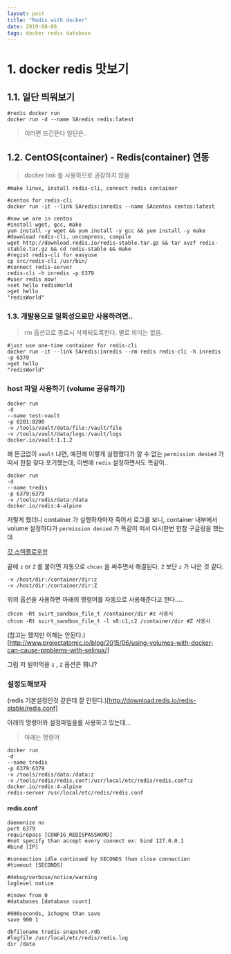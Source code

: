 ```yaml
---
layout: post
title: "Redis with docker"
date: 2019-08-08
tags: docker redis database
---
```

# 1. docker redis 맛보기
## 1.1.  일단 띄워보기

```shell
#redis docker run
docker run -d --name SAredis redis:latest
```

> 이러면 뜨긴뜬다 일단은..

## 1.2. CentOS(container) - Redis(container) 연동

> docker link 를 사용하므로 권장하지 않음

```shell
#make linux, install redis-cli, connect redis container

#centos for redis-cli
docker run -it --link SAredis:inredis --name SAcentos centos:latest

#now we are in centos
#install wget, gcc, make
yum install -y wget && yum install -y gcc && yum install -y make
#download redis-cli, uncompress, compile
wget http://download.redis.io/redis-stable.tar.gz && tar xvzf redis-stable.tar.gz && cd redis-stable && make
#regist redis-cli for easyuse
cp src/redis-cli /usr/bin/
#connect redis-server
redis-cli -h inredis -p 6379
#user redis now!
>set hello redisWorld
>get hello
"redisWorld"
```

### 1.3. 개발용으로 일회성으로만 사용하려면..

> rm 옵션으로 종료시 삭제되도록한다. 별로 의미는 없음.

```shell
#just use one-time container for redis-cli
docker run -it --link SAredis:inredis --rm redis redis-cli -h inredis -p 6379
>get hello
"redisWorld"
```

### host 파일 사용하기 (volume 공유하기)

```shell
docker run
-d
--name test-vault
-p 8201:8200
-v /tools/vault/data/file:/vault/file
-v /tools/vault/data/logs:/vault/logs
docker.io/vault:1.1.2
```
왜 뜬금없이 `vault` 냐면, 예전에 이렇게 실행했다가 알 수 없는 `permission denied` 가 떠서 한참 찾다 포기했는데,  이번에 `redis` 설정하면서도 똑같이..

```shell
docker run
-d
--name tredis
-p 6379:6379
-v /tools/redis/data:/data
docker.io/redis:4-alpine
```
저렇게 했더니 container 가 실행하자마자 죽어서 로그를 보니, container 내부에서 volume 설정하다가 `permission denied` 가 똑같이 떠서 다시한번 한참 구글링을 했는데

[갓 스택플로우!!!](https://stackoverflow.com/questions/24288616/permission-denied-on-accessing-host-directory-in-docker)

끝에 `z` or `Z` 를 붙이면 자동으로 `chcon` 을 써주면서 해결된다. `Z` 보단 `z` 가 나은 것 같다.

```shell
-v /host/dir:/container/dir:z
-v /host/dir:/container/dir:Z
```

위의 옵션을 사용하면 아래의 명령어를 자동으로 사용해준다고 한다.....

```shell
chcon -Rt svirt_sandbox_file_t /container/dir #z 사용시
chcon -Rt svirt_sandbox_file_t -l s0:c1,c2 /container/dir #Z 사용시
```

(참고는 했지만 이해는 안된다.)[http://www.projectatomic.io/blog/2015/06/using-volumes-with-docker-can-cause-problems-with-selinux/]

그럼 저 빌어먹을 `z` , `Z` 옵션은 뭐냐?

### 설정도해보자

(redis 기본설정인것 같은데 잘 안된다.)[http://download.redis.io/redis-stable/redis.conf]

아래의 명령어와 설정파일을를 사용하고 있는데...

> 아래는 명령어

```shell
docker run
-d
--name tredis
-p 6379:6379
-v /tools/redis/data:/data:z
-v /tools/redis/redis.conf:/usr/local/etc/redis/redis.conf:z
docker.io/redis:4-alpine
redis-server /usr/local/etc/redis/redis.conf
```

#### redis.conf

```shell
daemonize no
port 6379
requirepass [CONFIG_REDISPASSWORD]
#not specify than accept every connect ex: bind 127.0.0.1
#bind [IP]

#connection idle continued by SECONDS than close connection
#timeout [SECONDS]

#debug/verbose/notice/warning
loglevel notice

#index from 0
#databases [database count]

#900seconds, 1chagne than save
save 900 1

dbfilename tredis-snapshot.rdb
#logfile /usr/local/etc/redis/redis.log
dir /data
```
